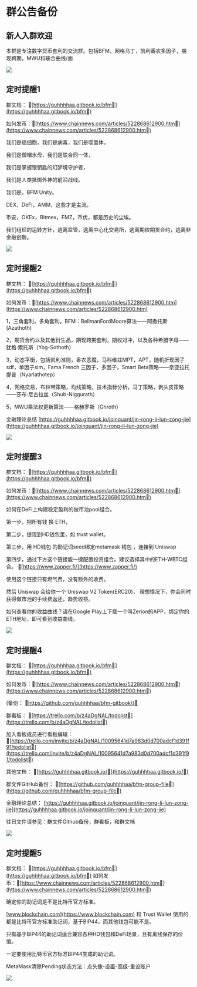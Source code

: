 # 群公告备份

## 新人入群欢迎

本群是专注数字货币套利的交流群。包括BFM，网格马丁，凯利香农多因子，期现跨期，MWU和联合曲线/面

![](.gitbook/assets/image%20%2814%29.png)

## 定时提醒1

群文档： [https://guhhhhaa.gitbook.io/bfm](https://guhhhhaa.gitbook.io/bfm) 

如何发币：[https://www.chainnews.com/articles/522868612900.htm](https://www.chainnews.com/articles/522868612900.htm)

我们是癌细胞，我们是病毒，我们是噬菌体，

我们是僧帽水母，我们是联合同一体，

我们是掌握银钥匙的幻梦境守护者，

我们是人类抵御外神的前沿战线。

我们是，BFM Unity。

DEX，DeFi，AMM，这些才是主流。

币安，OKEx，Bitmex，FMZ，币优，都是历史的尘埃。

我们组织的运转方针，逃离监管，逃离中心化交易所，逃离期权期货合约，逃离非金融创新。

![](.gitbook/assets/image%20%2815%29.png)

## 定时提醒2

群文档： [https://guhhhhaa.gitbook.io/bfm](https://guhhhhaa.gitbook.io/bfm) 

如何发币：[https://www.chainnews.com/articles/522868612900.htm](https://www.chainnews.com/articles/522868612900.htm)

1，三角套利，多角套利，BFM：BellmanFordMoore算法——阿撒托斯\(Azathoth\) 

2，期货合约以及其他衍生品，期现跨期套利，期权对冲，以及各种希腊字母——犹格·索托斯（Yog-Sothoth） 

3，动态平衡，包括凯利准则，香农恶魔，马科维兹MPT，APT，随机折现因子sdf，单因子sim，Fama French 三因子，多因子，Smart Beta策略——奈亚拉托提普（Nyarlathotep） 

4，网格交易，布林带策略，均线策略，技术指标分析，马丁策略，剥头皮策略——莎布·尼古拉丝（Shub-Niggurath） 

5，MWU乘法权更新算法——格赫罗斯（Ghroth） 

金融理论总结 [https://guhhhhaa.gitbook.io/joinquant/jin-rong-li-lun-zong-jie](https://guhhhhaa.gitbook.io/joinquant/jin-rong-li-lun-zong-jie)

![](.gitbook/assets/image%20%2817%29.png)

## 定时提醒3

群文档： [https://guhhhhaa.gitbook.io/bfm](https://guhhhhaa.gitbook.io/bfm) 

如何发币：[https://www.chainnews.com/articles/522868612900.htm](https://www.chainnews.com/articles/522868612900.htm)

如何在DeFi上构建稳定盈利的做市池pool组合。 

第一步，把所有钱 换 ETH， 

第二步，提现到HD钱包里，如 trust wallet。 

第三步，用 HD钱包 的助记词seed绑定metamask 钱包 ，连接到 Uniswap 

第四步，通过下方这个链接能一键配置投资组合。建议选择其中的ETH-WBTC组合。 [https://www.zapper.fi/](https://www.zapper.fi/) 

使用这个链接只有燃气费，没有额外的收费。 

然后 Uniswap 会给你一个 Uniswap V2 Token\(ERC20\)， 理想情况下，你会同时获得做市池的手续费返还，趋势收益。 

如何查看你的收益曲线？请在Google Play上下载一个叫Zerion的APP，绑定你的ETH地址，即可看到收益曲线。

![](.gitbook/assets/image%20%2812%29.png)

## 定时提醒4

群文档： [https://guhhhhaa.gitbook.io/bfm](https://guhhhhaa.gitbook.io/bfm) 

如何发币：[https://www.chainnews.com/articles/522868612900.htm](https://www.chainnews.com/articles/522868612900.htm) 

\(备份： [https://github.com/guhhhhaa/bfm-gitbook\)](https://github.com/guhhhhaa/bfm-gitbook%29) 

群看板： [https://trello.com/b/z4aDgNAL/todolist](https://trello.com/b/z4aDgNAL/todolist) 

加入看板成员进行看板编辑： [https://trello.com/invite/b/z4aDgNAL/10095641d7a983d0d700adcf1d391f91/todolist](https://trello.com/invite/b/z4aDgNAL/10095641d7a983d0d700adcf1d391f91/todolist) 

其他文档： [https://guhhhhaa.gitbook.io/](https://guhhhhaa.gitbook.io/) 

群文件GitHub备份： [https://github.com/guhhhhaa/bfm-group-file](https://github.com/guhhhhaa/bfm-group-file) 

金融理论总结： [https://guhhhhaa.gitbook.io/joinquant/jin-rong-li-lun-zong-jie](https://guhhhhaa.gitbook.io/joinquant/jin-rong-li-lun-zong-jie) 

往日文件请参见：群文件Github备份，群看板，和群文档

![](.gitbook/assets/image%20%2816%29.png)

## 定时提醒5

群文档： [https://guhhhhaa.gitbook.io/bfm](https://guhhhhaa.gitbook.io/bfm) 如何发币：[https://www.chainnews.com/articles/522868612900.htm](https://www.chainnews.com/articles/522868612900.htm)

确定你的助记词是不是比特币官方标准。 

[www.blockchain.com](https://www.blockchain.com) 和 Trust Wallet 使用的都是比特币官方标准助记词，基于BIP44，而其他钱包可能不是。 

只有基于BIP44的助记词适合兼容各种HD钱包和DeFi场景，且有离线保存的价值。 

一定要使用比特币官方标准BIP44生成的助记词。 

MetaMask清除Pending状态方法：点头像-设置-高级-重设账户

![](.gitbook/assets/image%20%2813%29.png)

